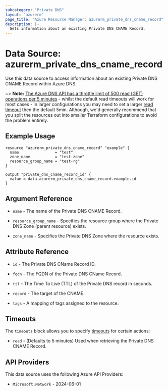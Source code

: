 ```yaml
---
subcategory: "Private DNS"
layout: "azurerm"
page_title: "Azure Resource Manager: azurerm_private_dns_cname_record"
description: |-
  Gets information about an existing Private DNS CNAME Record.
---
```


# Data Source: azurerm_private_dns_cname_record

Use this data source to access information about an existing Private DNS CNAME Record within Azure DNS.

~> **Note:** [The Azure DNS API has a throttle limit of 500 read (GET) operations per 5 minutes](https://docs.microsoft.com/azure/azure-resource-manager/management/request-limits-and-throttling#network-throttling) - whilst the default read timeouts will work for most cases - in larger configurations you may need to set a larger [read timeout](https://developer.hashicorp.com/terraform/language/resources/configure#define-operation-timeouts) then the default 5min. Although, we'd generally recommend that you split the resources out into smaller Terraform configurations to avoid the problem entirely.

## Example Usage

```hcl
resource "azurerm_private_dns_cname_record" "example" {
  name                = "test"
  zone_name           = "test-zone"
  resource_group_name = "test-rg"
}

output "private_dns_cname_record_id" {
  value = data.azurerm_private_dns_cname_record.example.id
}
```

## Argument Reference

* `name` - The name of the Private DNS CNAME Record.

* `resource_group_name` - Specifies the resource group where the Private DNS Zone (parent resource) exists.

* `zone_name` - Specifies the Private DNS Zone where the resource exists.

## Attribute Reference

* `id` - The Private DNS CName Record ID.

* `fqdn` - The FQDN of the Private DNS CName Record.

* `ttl` - The Time To Live (TTL) of the Private DNS record in seconds.

* `record` - The target of the CNAME.

* `tags` - A mapping of tags assigned to the resource.

## Timeouts

The `timeouts` block allows you to specify [timeouts](https://developer.hashicorp.com/terraform/language/resources/configure#define-operation-timeouts) for certain actions:

* `read` - (Defaults to 5 minutes) Used when retrieving the Private DNS CNAME Record.

## API Providers
<!-- This section is generated, changes will be overwritten -->
This data source uses the following Azure API Providers:

* `Microsoft.Network` - 2024-06-01
